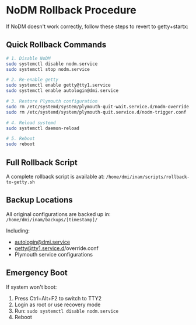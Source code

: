# NoDM Rollback Procedure

If NoDM doesn't work correctly, follow these steps to revert to getty+startx:

## Quick Rollback Commands

```bash
# 1. Disable NoDM
sudo systemctl disable nodm.service
sudo systemctl stop nodm.service

# 2. Re-enable getty
sudo systemctl enable getty@tty1.service
sudo systemctl enable autologin@dmi.service

# 3. Restore Plymouth configuration
sudo rm /etc/systemd/system/plymouth-quit-wait.service.d/nodm-override.conf
sudo rm /etc/systemd/system/plymouth-quit.service.d/nodm-trigger.conf

# 4. Reload systemd
sudo systemctl daemon-reload

# 5. Reboot
sudo reboot
```

## Full Rollback Script

A complete rollback script is available at:
`/home/dmi/inam/scripts/rollback-to-getty.sh`

## Backup Locations

All original configurations are backed up in:
`/home/dmi/inam/backups/[timestamp]/`

Including:
- autologin@dmi.service
- getty@tty1.service.d/override.conf
- Plymouth service configurations

## Emergency Boot

If system won't boot:
1. Press Ctrl+Alt+F2 to switch to TTY2
2. Login as root or use recovery mode
3. Run: `sudo systemctl disable nodm.service`
4. Reboot